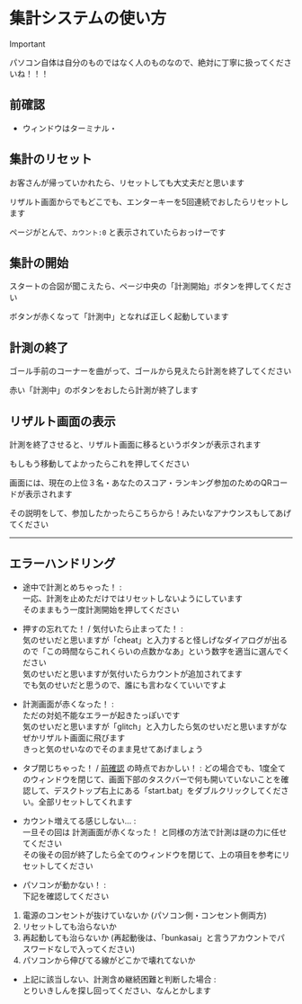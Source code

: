 # 集計システムの使い方

> [!IMPORTANT]
> パソコン自体は自分のものではなく人のものなので、絶対に丁寧に扱ってくださいね！！！

## 前確認

- ウィンドウはターミナル・

## 集計のリセット

お客さんが帰っていかれたら、リセットしても大丈夫だと思います

リザルト画面からでもどこでも、エンターキーを5回連続でおしたらリセットします

ページがとんで、`カウント:0` と表示されていたらおっけーです

## 集計の開始

スタートの合図が聞こえたら、ページ中央の「計測開始」ボタンを押してください

ボタンが赤くなって「計測中」となれば正しく起動しています

## 計測の終了

ゴール手前のコーナーを曲がって、ゴールから見えたら計測を終了してください

赤い「計測中」のボタンをおしたら計測が終了します

## リザルト画面の表示

計測を終了させると、リザルト画面に移るというボタンが表示されます

もしもう移動してよかったらこれを押してください

画面には、現在の上位３名・あなたのスコア・ランキング参加のためのQRコードが表示されます

その説明をして、参加したかったらこちらから！みたいなアナウンスもしてあげてください

---

## エラーハンドリング

- 途中で計測とめちゃった！ : \
一応、計測を止めただけではリセットしないようにしています \
そのままもう一度計測開始を押してください

- 押すの忘れてた！ / 気付いたら止まってた！ : \
気のせいだと思いますが「cheat」と入力すると怪しげなダイアログが出るので「この時間ならこれくらいの点数かなあ」という数字を適当に選んでください \
気のせいだと思いますが気付いたらカウントが追加されてます \
でも気のせいだと思うので、誰にも言わなくていいですよ

- 計測画面が赤くなった！ : \
ただの対処不能なエラーが起きたっぽいです \
気のせいだと思いますが「glitch」と入力したら気のせいだと思いますがなぜかリザルト画面に飛びます \
きっと気のせいなのでそのまま見せてあげましょう

- タブ閉じちゃった！ / [前確認](#前確認) の時点でおかしい！ : 
どの場合でも、1度全てのウィンドウを閉じて、画面下部のタスクバーで何も開いていないことを確認して、デスクトップ右上にある「start.bat」をダブルクリックしてください。全部リセットしてくれます

- カウント増えてる感じしない… : \
一旦その回は 計測画面が赤くなった！ と同様の方法で計測は謎の力に任せてください \
その後その回が終了したら全てのウィンドウを閉じて、上の項目を参考にリセットしてください

- パソコンが動かない！ : \
下記を確認してください

1. 電源のコンセントが抜けていないか (パソコン側・コンセント側両方)
2. リセットしても治らないか
3. 再起動しても治らないか (再起動後は、「bunkasai」と言うアカウントでパスワードなしで入ってください)
4. パソコンから伸びてる線がどこかで壊れてないか

- 上記に該当しない、計測含め継続困難と判断した場合 : \
とりいきしんを探し回ってください、なんとかします
